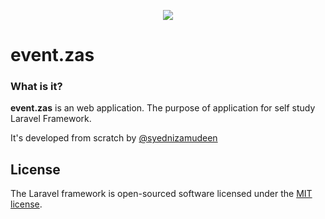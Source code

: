 <p align="center"><img src="https://laravel.com/assets/img/components/logo-laravel.svg"></p>

# event.zas

### What is it?

**event.zas** is an web application. The purpose of application for self study Laravel Framework.

It's developed from scratch by [@syednizamudeen](https://github.com/syednizamudeen/claimy)

## License

The Laravel framework is open-sourced software licensed under the [MIT license](http://opensource.org/licenses/MIT).
